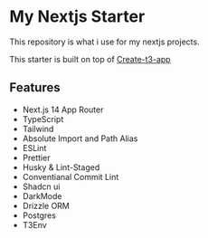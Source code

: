 # My Nextjs Starter

This repository is what i use for my nextjs projects.

This starter is built on top of [Create-t3-app](https://github.com/t3-oss/create-t3-app)
## Features

- Next.js 14 App Router
- TypeScript
- Tailwind
- Absolute Import and Path Alias
- ESLint
- Prettier
- Husky & Lint-Staged
- Conventianal Commit Lint
- Shadcn ui
- DarkMode
- Drizzle ORM
- Postgres
- T3Env
